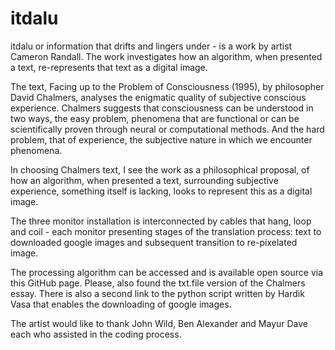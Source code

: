 # itdalu
itdalu or information that drifts and lingers under - is a work by artist Cameron Randall. The work investigates how an algorithm, when presented a text, re-represents that text as a digital image.

The text, Facing up to the Problem of Consciousness (1995), by philosopher David Chalmers, analyses the enigmatic quality of subjective conscious experience. Chalmers suggests that consciousness can be understood in two ways, the easy problem, phenomena that are functional or can be scientifically proven through neural or computational methods. And the hard problem, that of experience, the subjective nature in which we encounter phenomena.

In choosing Chalmers text, I see the work as a philosophical proposal, of how an algorithm, when presented a text, surrounding subjective experience, something itself is lacking, looks to represent this as a digital image. 

The three monitor installation is interconnected by cables that hang, loop and coil - each monitor presenting stages of the translation process: text to downloaded google images and subsequent transition to re-pixelated image.

The processing algorithm can be accessed and is available open source via this GitHub page. Please, also found the txt.file version of the Chalmers essay. There is also a second link to the python script written by Hardik Vasa that enables the downloading of google images.

The artist would like to thank John Wild, Ben Alexander and Mayur Dave each who assisted in the coding process.

